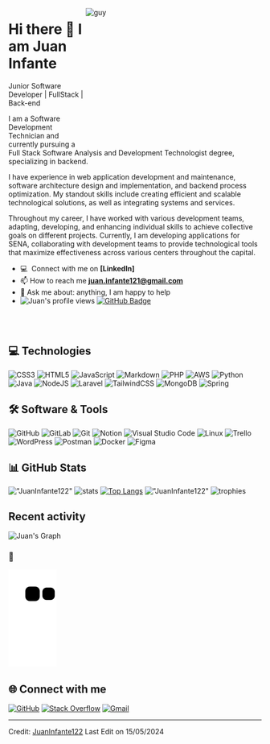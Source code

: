  <img align="right" height="270px" alt="guy" width="350" src="https://i.giphy.com/media/v1.Y2lkPTc5MGI3NjExdnFxN3M5aG5zdm5zbDhwcWl5bWMxMmdrbDdzeXp1YnlqaXRra3AwMyZlcD12MV9pbnRlcm5hbF9naWZfYnlfaWQmY3Q9Zw/bGgsc5mWoryfgKBx1u/giphy.gif" /> </a>
 
### <h1>Hi there 👋 I am Juan Infante</h1>

Junior Software Developer | FullStack | Back-end

I am a Software Development Technician and currently pursuing a Full Stack Software Analysis and Development Technologist degree, specializing in backend.

I have experience in web application development and maintenance, software architecture design and implementation, and backend process optimization. My standout skills include creating efficient and scalable technological solutions, as well as integrating systems and services.

Throughout my career, I have worked with various development teams, adapting, developing, and enhancing individual skills to achieve collective goals on different projects. Currently, I am developing applications for SENA, collaborating with development teams to provide technological tools that maximize effectiveness across various centers throughout the capital.
<br />

<!--- 🌱 &nbsp;I'm currently studying for Bsc. (Hons.) in IT at University of Moratuwa-->
- :computer: &nbsp;Connect with me on **[LinkedIn]**
- 📫 How to reach me **juan.infante121@gmail.com**
- 💬 Ask me about: anything, I am happy to help
- 	<img src="https://komarev.com/ghpvc/?username=JuanInfante122&label=Profile%20views&color=brightgreen&style=plastic" alt="Juan's profile views" /> 
	<a href="https://github.com/JuanInfante122?tab=followers"><img src="https://img.shields.io/github/followers/JuanInfante122?label=Followers&style=social" alt="GitHub Badge"></a>
<br><br>

## 💻 Technologies 

![CSS3](https://img.shields.io/badge/css3-%231572B6.svg?style=for-the-badge&logo=css3&logoColor=white)
![HTML5](https://img.shields.io/badge/html5-%23E34F26.svg?style=for-the-badge&logo=html5&logoColor=white)
![JavaScript](https://img.shields.io/badge/javascript-%23323330.svg?style=for-the-badge&logo=javascript&logoColor=%23F7DF1E)
![Markdown](https://img.shields.io/badge/markdown-%23000000.svg?style=for-the-badge&logo=markdown&logoColor=white)
![PHP](https://img.shields.io/badge/php-%23777BB4.svg?style=for-the-badge&logo=php&logoColor=white)
![AWS](https://img.shields.io/badge/AWS-%23FF9900.svg?style=for-the-badge&logo=amazon-aws&logoColor=white)
![Python](https://img.shields.io/badge/python-3670A0?style=for-the-badge&logo=python&logoColor=ffdd54)
![Java](https://img.shields.io/badge/java-%23ED8B00.svg?style=for-the-badge&logo=openjdk&logoColor=white)
![NodeJS](https://img.shields.io/badge/node.js-6DA55F?style=for-the-badge&logo=node.js&logoColor=white)
![Laravel](https://img.shields.io/badge/laravel-%23FF2D20.svg?style=for-the-badge&logo=laravel&logoColor=white)
![TailwindCSS](https://img.shields.io/badge/tailwindcss-%2338B2AC.svg?style=for-the-badge&logo=tailwind-css&logoColor=white)
![MongoDB](https://img.shields.io/badge/MongoDB-%234ea94b.svg?style=for-the-badge&logo=mongodb&logoColor=white)
![Spring](https://img.shields.io/badge/spring-%236DB33F.svg?style=for-the-badge&logo=spring&logoColor=white)

 ## 🛠️ Software & Tools

![GitHub](https://img.shields.io/badge/github-%23121011.svg?style=for-the-badge&logo=github&logoColor=white)
![GitLab](https://img.shields.io/badge/gitlab-%23181717.svg?style=for-the-badge&logo=gitlab&logoColor=white)
![Git](https://img.shields.io/badge/git-%23F05033.svg?style=for-the-badge&logo=git&logoColor=white)
![Notion](https://img.shields.io/badge/Notion-%23000000.svg?style=for-the-badge&logo=notion&logoColor=white)
![Visual Studio Code](https://img.shields.io/badge/Visual%20Studio%20Code-0078d7.svg?style=for-the-badge&logo=visual-studio-code&logoColor=white)
![Linux](https://img.shields.io/badge/Linux-FCC624?style=for-the-badge&logo=linux&logoColor=black)
![Trello](https://img.shields.io/badge/Trello-%23026AA7.svg?style=for-the-badge&logo=Trello&logoColor=white)
![WordPress](https://img.shields.io/badge/WordPress-%23117AC9.svg?style=for-the-badge&logo=WordPress&logoColor=white)
![Postman](https://img.shields.io/badge/Postman-FF6C37?style=for-the-badge&logo=postman&logoColor=white)
![Docker](https://img.shields.io/badge/docker-%230db7ed.svg?style=for-the-badge&logo=docker&logoColor=white)
![Figma](https://img.shields.io/badge/figma-%23F24E1E.svg?style=for-the-badge&logo=figma&logoColor=white)


## 📊 GitHub Stats

!["JuanInfante122"](https://github-readme-stats.vercel.app/api?username=JuanInfante122&theme=onedark&show_icons=true&hide_border=true&include_all_commits=true&count_private=true&locale=en&show=reviews,discussions_started,prs_merged,prs_merged_percentage)
![stats](https://github-contributor-stats.vercel.app/api?username=JuanInfante122&limit=6&theme=onedark&combine_all_yearly_contributions=true&locale=en)
[![Top Langs](https://github-readme-stats.vercel.app/api/top-langs/?username=JuanInfante122&hide_border=true&include_all_commits=true&count_private=true&layout=normal&show_icons=true&theme=onedark)](https://github.com/anuraghazra/github-readme-stats)
!["JuanInfante122"](https://github-readme-streak-stats.herokuapp.com/?user=JuanInfante122&theme=onedark&hide_border=true)
![trophies](https://github-profile-trophy.vercel.app/?username=JuanInfante122&theme=algolia&no-frame=false&no-bg=true&margin-w=0)

## Recent activity

![Juan's Graph](https://github-readme-activity-graph.vercel.app/graph?username=JuanInfante122&custom_title=Juan's%20GitHub%20Activity%20Graph&bg_color=0D1117&color=7F3FBF&line=7F3FBF&point=7F3FBF&area_color=FFFFFF&title_color=FFFFFF&area=true)


### 🐍

![snake gif](https://github.com/JuanInfante122/JuanInfante122/blob/output/github-contribution-grid-snake.svg)

## 🌐 Connect with me

[![GitHub](https://img.shields.io/badge/github-%23121011.svg?style=for-the-badge&logo=github&logoColor=white)](https://github.com/JuanInfante122)
[![Stack Overflow](https://img.shields.io/badge/-Stackoverflow-FE7A16?style=for-the-badge&logo=stack-overflow&logoColor=white)]()
[![Gmail](https://img.shields.io/badge/Gmail-D14836?style=for-the-badge&logo=gmail&logoColor=white)](mailTo:juan.infante121@gmail.com)

---

Credit: [JuanInfante122](https://github.com/JuanInfante122) Last Edit on 15/05/2024
